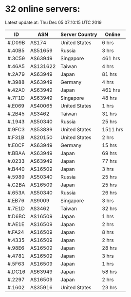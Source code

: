# 32 online servers:

Latest update at: Thu Dec 05 07:10:15 UTC 2019

| ID | ASN | Server Country | Online |
| -- | --- | -------------- | ------ |
| #.D09B | AS174 | United States | 6 hrs |
| #.40B5 | AS51659 | Russia | 3 hrs |
| #.3C59 | AS63949 | Singapore | 461 hrs |
| #.46A5 | AS131622 | Taiwan | 4 hrs |
| #.2A79 | AS63949 | Japan | 81 hrs |
| #.3988 | AS63949 | Germany | 4 hrs |
| #.42A0 | AS63949 | Japan | 461 hrs |
| #.7F1D | AS63949 | Singapore | 48 hrs |
| #.E069 | AS40065 | United States | 1 hrs |
| #.2B45 | AS3462 | Taiwan | 31 hrs |
| #.1943 | AS50340 | Russia | 25 hrs |
| #.9FC3 | AS53889 | United States | 1511 hrs |
| #.F31B | AS20150 | United States | 2 hrs |
| #.E0CF | AS63949 | Germany | 15 hrs |
| #.BBAA | AS63949 | Japan | 69 hrs |
| #.0233 | AS63949 | Japan | 77 hrs |
| #.B440 | AS16509 | Japan | 3 hrs |
| #.5989 | AS50340 | Russia | 25 hrs |
| #.C2BA | AS16509 | Japan | 25 hrs |
| #.653A | AS50340 | Russia | 26 hrs |
| #.EB76 | AS9009 | Singapore | 3 hrs |
| #.7E1D | AS3462 | Taiwan | 32 hrs |
| #.D6BC | AS16509 | Japan | 1 hrs |
| #.AE1E | AS16509 | Japan | 2 hrs |
| #.FA24 | AS16509 | Japan | 8 hrs |
| #.4335 | AS16509 | Japan | 2 hrs |
| #.98E6 | AS16509 | Japan | 28 hrs |
| #.4781 | AS16509 | Japan | 3 hrs |
| #.5F63 | AS16509 | Japan | 1 hrs |
| #.DC16 | AS63949 | Japan | 58 hrs |
| #.2297 | AS16509 | Japan | 2 hrs |
| #.1602 | AS35916 | United States | 23 hrs |

